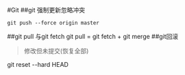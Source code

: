 #Git
##git 强制更新忽略冲突
```
git push --force origin master
```
##git pull 与git fetch
git pull = git fetch + git merge
##git回滚
>修改但未提交(恢复全部)

git reset --hard HEAD